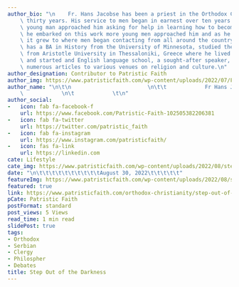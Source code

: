 ```yaml
---
author_bio: "\n    Fr. Hans Jacobse has been a priest in the Orthodox Church for over\
    \ thirty years. His service to men began in earnest over ten years ago when a\
    \ young man approached him asking for help in learning how to become a man. As\
    \ he embarked on this work more young men approached him and as he gained experienced\
    \ it grew to where men began contacting from all around the country. \nFr. Hans\
    \ has a BA in History from the University of Minnesota, studied the Greek Language\
    \ from Aristotle University in Thessaloniki, Greece where he lived for a year\
    \ and started and English language school, a sought-after speaker, and contributed\
    \ numerous articles to various venues on religion and culture.\n"
author_designation: Contributor to Patristic Faith
author_img: https://www.patristicfaith.com/wp-content/uploads/2022/07/Fr-Hans-Headshot-150x150.png
author_name: "\n\t\n                        \n\t\t            Fr Hans Jacobse    \
    \            \n\t            \t\n"
author_social:
-   icon: fab fa-facebook-f
    url: https://www.facebook.com/Patristic-Faith-102505382206381
-   icon: fab fa-twitter
    url: https://twitter.com/patristic_faith
-   icon: fab fa-instagram
    url: https://www.instagram.com/patristicfaith/
-   icon: fas fa-link
    url: https://linkedin.com
cate: Lifestyle
cate_img: https://www.patristicfaith.com/wp-content/uploads/2022/08/step-out-of-the-darkness.png
date: "\n\t\t\t\t\t\t\t\t\t\tAugust 30, 2022\t\t\t\t\t"
featureImg: https://www.patristicfaith.com/wp-content/uploads/2022/08/step-out-of-the-darkness.png
featured: true
link: https://www.patristicfaith.com/orthodox-christianity/step-out-of-the-darkness/
pCate: Patristic Faith
postFormat: standard
post_views: 5 Views
read_time: 1 min read
slidePost: true
tags:
- Orthodox
- Serbian
- Clergy
- Philospher
- Debates
title: Step Out of the Darkness
---
```

